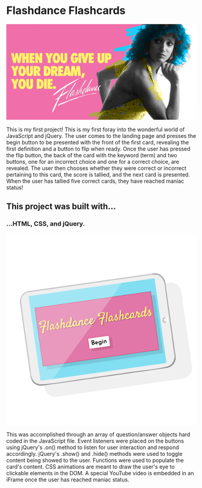 # Flashdance Flashcards #
![alt text](./images/flashdance.png)

This is my first project! This is my first foray into the wonderful world of JavaScript and jQuery. The user comes to the landing page and presses the begin button to be presented with the front of the first card, revealing the first definition and a button to flip when ready. Once the user has pressed the flip button, the back of the card with the keyword (term) and two buttons, one for an incorrect choice and one for a correct choice, are revealed. The user then chooses whether they were correct or incorrect pertaining to this card, the score is tallied, and the next card is presented. When the user has tallied five correct cards, they have reached maniac status!

## This project was built with...
### ...HTML, CSS, and jQuery.

![alt text](./images/flash-ill.png)

This was accomplished through an array of question/answer objects hard coded in the JavaScript file. Event listeners were placed on the buttons using jQuery's .on() method to listen for user interaction and respond accordingly. jQuery's .show() and .hide() methods were used to toggle content being showed to the user. Functions were used to populate the card's content. CSS animations are meant to draw the user's eye to clickable elements in the DOM. A special YouTube video is embedded in an iFrame once the user has reached maniac status.







